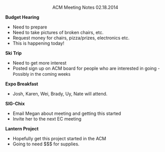 <p style="text-align: center;">ACM Meeting Notes 02.18.2014</p>

<strong>Budget Hearing</strong>
- Need to prepare
- Need to take pictures of broken chairs, etc.
- Request money for chairs, pizza/prizes, electronics etc.
- This is happening today!

<strong>Ski Trip</strong>
- Need to get more interest
- Posted sign up on ACM board for people who are interested in going
<span style="font-size: 13px; line-height: 19px;">- Possibly in the coming weeks</span>

<strong>Expo Breakfast</strong>
- Josh, Karen, Wei, Brady, Uy, Nate will attend.

<strong>SIG-Chix</strong>
- Email Megan about meeting and getting this started
- Invite her to the next EC meeting

<strong>Lantern Project</strong>
- Hopefully get this project started in the ACM
- Going to need $$$ for supplies.